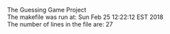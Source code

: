 The Guessing Game Project  
The makefile was run at: Sun Feb 25 12:22:12 EST 2018  
The number of lines in the file are:      27  
